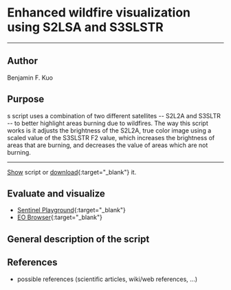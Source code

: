 # Enhanced wildfire visualization using S2LSA and S3SLSTR

---

## Author
Benjamin F. Kuo

## Purpose

s script uses a combination of two different satellites -- S2L2A and S3SLTR -- to better highlight areas burning due to wildfires. The way this script works is it adjusts the brightness of the S2L2A, true color image using a scaled value of the S3SLSTR F2 value, which increases the brightness of areas that are burning, and decreases the value of areas which are not burning.

---

<a href="#" id='togglescript'>Show</a> script or [download](script.js){:target="_blank"} it.
<div id='script_view' style="display:none">
{% highlight javascript %}
      {% include_relative script.js %}
{% endhighlight %}
</div>

## Evaluate and visualize
 - [Sentinel Playground](https://apps.sentinel-hub.com/sentinel-playground/?source=S2&lat=41.9027835&lng=12.496365500000024&zoom=12&evalscripturl=https://raw.githubusercontent.com/kk6fut/custom-scripts/master/combo_wildfire/script.js){:target="_blank"}    
 - [EO Browser](http://apps.sentinel-hub.com/eo-browser/#lat=41.9&lng=12.5&zoom=10&datasource=Sentinel-2%20L1C&time=2017-10-08&preset=CUSTOM&layers=B01,B02,B03&evalscripturl=https://raw.githubusercontent.com/kk6fut/custom-scripts/master/combo_wildfire/script.js){:target="_blank"}   

## General description of the script

## References
 - possible references (scientific articles, wiki/web references, ...)
